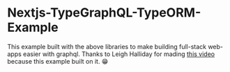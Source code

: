 # Nextjs-TypeGraphQL-TypeORM-Example

This example built with the above libraries to make building full-stack web-apps easier with graphql. 
Thanks to Leigh Halliday for mading [this video](https://youtu.be/y34ym0-KZ8A) because this example built on it. 😁
